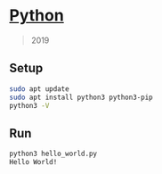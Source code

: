 # [Python](https://www.python.org/)
> 2019

## Setup

```sh
sudo apt update
sudo apt install python3 python3-pip
python3 -V
```

## Run

```sh
python3 hello_world.py
Hello World!
```
